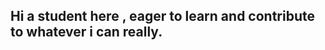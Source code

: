 ## Hi a student here , eager to learn and contribute to whatever i can really.

<!--
**trex7423/trex7423** is a ✨ _special_ ✨ repository because its `README.md` (this file) appears on your GitHub profile.

Here are some ideas to get you started:

- 🔭 I’m currently working on ...
- 🌱 I’m currently learning java...
- 👯 I’m looking to collaborate on any small projects regarding c, c++,python.
- 🤔 I’m looking for help with being a better developer and a better coder
- 💬 Ask me about ...
- 📫 How to reach me: email me at tarakshsingh7@gmail.com
- 😄 Pronouns: he/him
- ⚡ Fun fact: most people cannot pronounce my name on the first try ;)
-->
